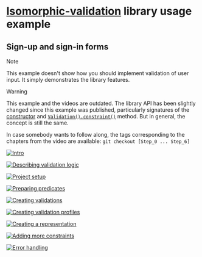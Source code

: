 # [Isomorphic-validation](https://github.com/itihon/isomorphic-validation) library usage example

## Sign-up and sign-in forms

> [!NOTE]  
> This example doesn't show how you should implement validation of user input. It simply demonstrates the library features.

> [!WARNING]  
> This example and the videos are outdated. The library API has been slightly changed since this example was published, particularly signatures of the [constructor](https://itihon.github.io/isomorphic-validation/api/validation/constructor) and [`Validation().constraint()`](https://itihon.github.io/isomorphic-validation/api/validation/instance-methods/constraint) method. But in general, the concept is still the same.

In case somebody wants to follow along, the tags corresponding to the chapters from the video are available:
`git checkout [Step_0 ... Step_6]`

[![Intro](https://img.youtube.com/vi/PVzKr6ZKZ5A/0.jpg)](https://www.youtube.com/watch?v=PVzKr6ZKZ5A&list=PLBbzjWxPnJGNd8MFAkVk61UzqCsFneT8f&index=1&pp=gAQBiAQB)

[![Describing validation logic](https://img.youtube.com/vi/9r5aXQUv2xo/0.jpg)](https://www.youtube.com/watch?v=9r5aXQUv2xo&list=PLBbzjWxPnJGNd8MFAkVk61UzqCsFneT8f&index=2&pp=gAQBiAQB)

[![Project setup](https://img.youtube.com/vi/gbuiORK1OCI/0.jpg)](https://www.youtube.com/watch?v=gbuiORK1OCI&list=PLBbzjWxPnJGNd8MFAkVk61UzqCsFneT8f&index=3&pp=gAQBiAQB)

[![Preparing predicates](https://img.youtube.com/vi/09d3M5nz4Sc/0.jpg)](https://www.youtube.com/watch?v=09d3M5nz4Sc&list=PLBbzjWxPnJGNd8MFAkVk61UzqCsFneT8f&index=4&pp=gAQBiAQB)

[![Creating validations](https://img.youtube.com/vi/Wr-9yj62V6U/0.jpg)](https://www.youtube.com/watch?v=Wr-9yj62V6U&list=PLBbzjWxPnJGNd8MFAkVk61UzqCsFneT8f&index=5&pp=gAQBiAQB)

[![Creating validation profiles](https://img.youtube.com/vi/PS9dDwx5zR4/0.jpg)](https://www.youtube.com/watch?v=PS9dDwx5zR4&list=PLBbzjWxPnJGNd8MFAkVk61UzqCsFneT8f&index=6&pp=gAQBiAQB)

[![Creating a representation](https://img.youtube.com/vi/aK7AABFlNj8/0.jpg)](https://www.youtube.com/watch?v=aK7AABFlNj8&list=PLBbzjWxPnJGNd8MFAkVk61UzqCsFneT8f&index=7&pp=gAQBiAQB)

[![Adding more constraints](https://img.youtube.com/vi/xaJUb4u3op4/0.jpg)](https://www.youtube.com/watch?v=xaJUb4u3op4&list=PLBbzjWxPnJGNd8MFAkVk61UzqCsFneT8f&index=8&pp=gAQBiAQB)

[![Error handling](https://img.youtube.com/vi/T3ztct7bubI/0.jpg)](https://www.youtube.com/watch?v=T3ztct7bubI&list=PLBbzjWxPnJGNd8MFAkVk61UzqCsFneT8f&index=9&pp=gAQBiAQB)

